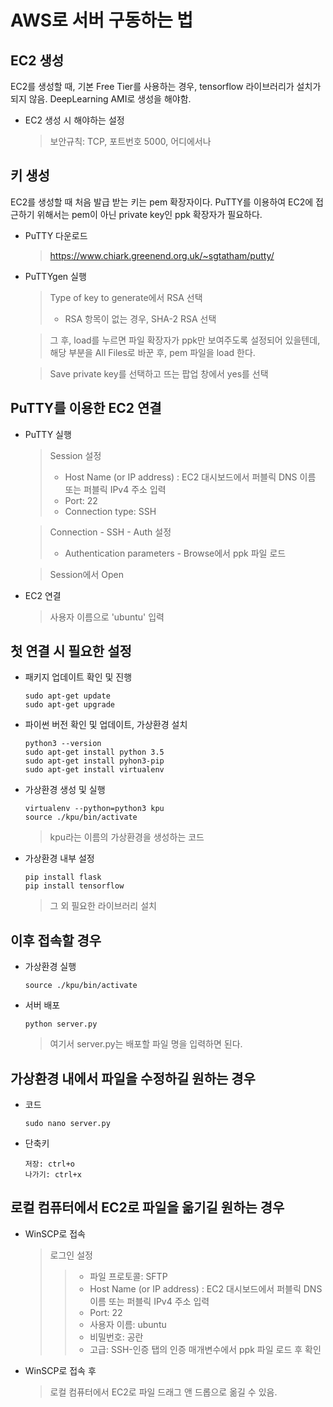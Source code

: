 # AWS로 서버 구동하는 법

## EC2 생성
EC2를 생성할 때, 기본 Free Tier를 사용하는 경우, tensorflow 라이브러리가 설치가 되지 않음.
DeepLearning AMI로 생성을 해야함.
- EC2 생성 시 해야하는 설정
	> 보안규칙: TCP, 포트번호 5000, 어디에서나

## 키 생성
EC2를 생성할 때 처음 발급 받는 키는 pem 확장자이다.
PuTTY를 이용하여 EC2에 접근하기 위해서는 pem이 아닌 private key인 ppk 확장자가 필요하다.
- PuTTY 다운로드
	> https://www.chiark.greenend.org.uk/~sgtatham/putty/
- PuTTYgen 실행
	> Type of key to generate에서 RSA 선택
	> -  RSA 항목이 없는 경우, SHA-2 RSA 선택
	
	> 그 후, load를 누르면 파일 확장자가 ppk만 보여주도록 설정되어 있을텐데, 해당 부분을 All Files로 바꾼 후, pem 파일을 load 한다.
	
	> Save private key를 선택하고 뜨는 팝업 창에서 yes를 선택

## PuTTY를 이용한 EC2 연결
- PuTTY 실행
	> Session 설정
	> - Host Name (or IP address) : EC2 대시보드에서 퍼블릭 DNS 이름 또는 퍼블릭 IPv4 주소 입력
	> -  Port: 22
	> - Connection type: SSH
	
	> Connection - SSH - Auth 설정
	> - Authentication parameters - Browse에서 ppk 파일 로드
	
	> Session에서 Open 
	
- EC2 연결
	> 사용자 이름으로 'ubuntu' 입력

## 첫 연결 시 필요한 설정
- 패키지 업데이트 확인 및 진행
	```
	sudo apt-get update
	sudo apt-get upgrade
	```
- 파이썬 버전 확인 및 업데이트, 가상환경 설치
	```
	python3 --version
	sudo apt-get install python 3.5
	sudo apt-get install pyhon3-pip
	sudo apt-get install virtualenv
	```

- 가상환경 생성 및 실행
	```
	virtualenv --python=python3 kpu
	source ./kpu/bin/activate
	```
	> kpu라는 이름의 가상환경을 생성하는 코드

- 가상환경 내부 설정
	```
	pip install flask
	pip install tensorflow
	```
	> 그 외 필요한 라이브러리 설치

## 이후 접속할 경우
- 가상환경 실행
	```
	source ./kpu/bin/activate
	```
- 서버 배포
	```
	python server.py
	```
	> 여기서 server.py는 배포할 파일 명을 입력하면 된다.

## 가상환경 내에서 파일을 수정하길 원하는 경우
- 코드
	```
	sudo nano server.py
	```
- 단축키
	```
	저장: ctrl+o
	나가기: ctrl+x
	```

## 로컬 컴퓨터에서 EC2로 파일을 옮기길 원하는 경우
- WinSCP로 접속
	> 로그인 설정
	>	> * 파일 프로토콜: SFTP
	>	> * Host Name (or IP address) : EC2 대시보드에서 퍼블릭 DNS 이름 또는 퍼블릭 IPv4 주소 입력
	>	> *  Port: 22
	>	> * 사용자 이름: ubuntu
	>	> * 비밀번호: 공란
	>	> * 고급: SSH-인증 탭의 인증 매개변수에서 ppk 파일 로드 후 확인
- WinSCP로 접속 후
	> 로컬 컴퓨터에서 EC2로 파일 드래그 앤 드롭으로 옮길 수 있음.
